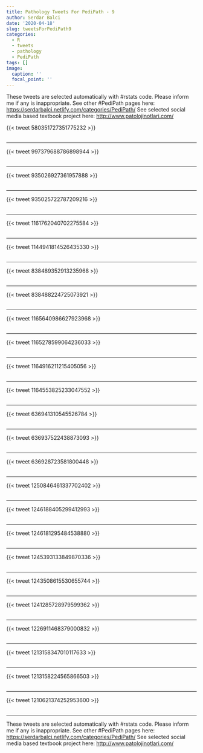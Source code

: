 ```yaml
---
title: Pathology Tweets For PediPath - 9
author: Serdar Balci
date: '2020-04-18'
slug: tweetsForPediPath9
categories:
  - R
  - tweets
  - pathology
  - PediPath
tags: []
image:
  caption: ''
  focal_point: ''
---
```



These tweets are selected automatically with #rstats code. Please inform me if any is inappropriate.
See other #PediPath pages here: https://serdarbalci.netlify.com/categories/PediPath/ 
See selected social media based textbook project here: http://www.patolojinotlari.com/

{{< tweet 580351727351775232 >}}
<br>
<br>
<hr>
{{< tweet 997379688786898944 >}}
<br>
<br>
<hr>
{{< tweet 935026927361957888 >}}
<br>
<br>
<hr>
{{< tweet 935025722787209216 >}}
<br>
<br>
<hr>
{{< tweet 1161762040702275584 >}}
<br>
<br>
<hr>
{{< tweet 1144941814526435330 >}}
<br>
<br>
<hr>
{{< tweet 838489352913235968 >}}
<br>
<br>
<hr>
{{< tweet 838488224725073921 >}}
<br>
<br>
<hr>
{{< tweet 1165640986627923968 >}}
<br>
<br>
<hr>
{{< tweet 1165278599064236033 >}}
<br>
<br>
<hr>
{{< tweet 1164916211215405056 >}}
<br>
<br>
<hr>
{{< tweet 1164553825233047552 >}}
<br>
<br>
<hr>
{{< tweet 636941310545526784 >}}
<br>
<br>
<hr>
{{< tweet 636937522438873093 >}}
<br>
<br>
<hr>
{{< tweet 636928723581800448 >}}
<br>
<br>
<hr>
{{< tweet 1250846461337702402 >}}
<br>
<br>
<hr>
{{< tweet 1246188405299412993 >}}
<br>
<br>
<hr>
{{< tweet 1246181295484538880 >}}
<br>
<br>
<hr>
{{< tweet 1245393133849870336 >}}
<br>
<br>
<hr>
{{< tweet 1243508615530655744 >}}
<br>
<br>
<hr>
{{< tweet 1241285728979599362 >}}
<br>
<br>
<hr>
{{< tweet 1226911468379000832 >}}
<br>
<br>
<hr>
{{< tweet 1213158347010117633 >}}
<br>
<br>
<hr>
{{< tweet 1213158224565866503 >}}
<br>
<br>
<hr>
{{< tweet 1210621374252953600 >}}
<br>
<br>
<hr>


These tweets are selected automatically with #rstats code. Please inform me if any is inappropriate.
See other #PediPath pages here: https://serdarbalci.netlify.com/categories/PediPath/ 
See selected social media based textbook project here: http://www.patolojinotlari.com/
